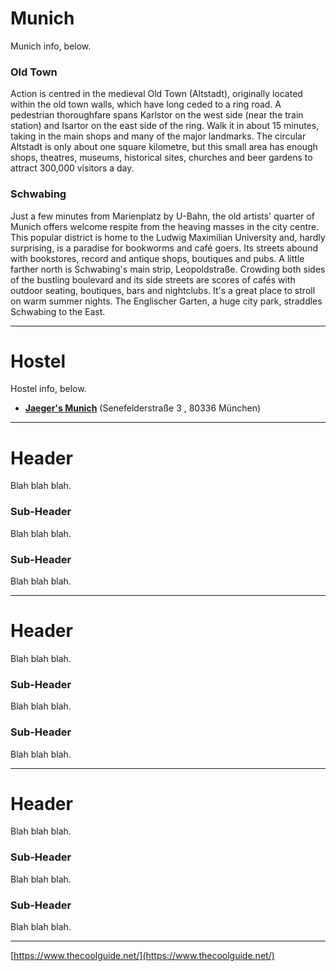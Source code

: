 # Munich
Munich info, below.

### Old Town
Action is centred in the medieval Old Town (Altstadt), originally located within the old town walls, which have long ceded to a ring road. A pedestrian thoroughfare spans Karlstor on the west side (near the train station) and Isartor on the east side of the ring. Walk it in about 15 minutes, taking in the main shops and many of the major landmarks. The circular Altstadt is only about one square kilometre, but this small area has enough shops, theatres, museums, historical sites, churches and beer gardens to attract 300,000 visitors a day.

### Schwabing
Just a few minutes from Marienplatz by U-Bahn, the old artists' quarter of Munich offers welcome respite from the heaving masses in the city centre. This popular district is home to the Ludwig Maximilian University and, hardly surprising, is a paradise for bookworms and café goers. Its streets abound with bookstores, record and antique shops, boutiques and pubs. A little farther north is Schwabing's main strip, Leopoldstraße. Crowding both sides of the bustling boulevard and its side streets are scores of cafés with outdoor seating, boutiques, bars and nightclubs. It's a great place to stroll on warm summer nights. The Englischer Garten, a huge city park, straddles Schwabing to the East.

---

# Hostel
Hostel info, below.

- [**Jaeger's Munich**](https://www.google.co.uk/maps/place/Jaeger's+Munich/) (Senefelderstraße 3 , 80336 München)

---

# Header
Blah blah blah.

### Sub-Header
Blah blah blah.

### Sub-Header
Blah blah blah.

---

# Header
Blah blah blah.

### Sub-Header
Blah blah blah.

### Sub-Header
Blah blah blah.

---

# Header
Blah blah blah.

### Sub-Header
Blah blah blah.

### Sub-Header
Blah blah blah.

---

[https://www.thecoolguide.net/](https://www.thecoolguide.net/)
